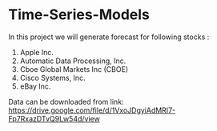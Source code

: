 # Time-Series-Models

In this project we will generate forecast for following stocks :

1. Apple Inc.
2. Automatic Data Processing, Inc.
3. Cboe Global Markets Inc (CBOE)
4. Cisco Systems, Inc.
5. eBay Inc.


Data can be downloaded from link:
https://drive.google.com/file/d/1VxoJDgyiAdMRI7-Fp7RxazDTvQ9Lw54d/view
